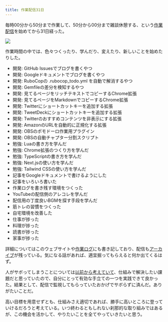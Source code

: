 ```yaml
---
title: 作業配信31日
---
```

毎時00分から50分まで作業して、50分から00分まで雑談休憩する、という[作業配信](https://www.youtube.com/c/r7kamura)を始めてから31日経った。

![](https://lh3.googleusercontent.com/docs/ADP-6oE_RnmkdBSxTtgrYxVO7sAM_Y_goOjH_A381TKdB5irx8LxJzUwSmKM0i4hVOPs_JWoPXwDRH2DtHRAsnnFgHKAKlzB29OXEt2NlRv5FCFzqDi_n27dqZGOj9qFulLotnGNlx4KbfEvArxLDt0bf7fwcuSjGaqTBjKQzTgBWfr2xf8LFMN00fc8qCnlJljyfgH6EyS9KjfZpIJm6sV2snd_bq8qF-NwxDefmh-nuXch2e2O3N84Xcx6_V66VivExxQ3q54GC2eNjNyj7xqr_cdu9E76n5OIIRjGlfEFsezGNbO3KsKNVk9yUkXiqrhR71bA3NUHBR1atTSxLD-4wad-9emuUfVPUCDrlqMO7R30xEiUWKkLyKMhNqnN-cswL_NPEcKYeDSABu7Hmeiw3A-8cwBfgdNntJ_evemtrmzAv7JPm_EQiSCuAVtZANbGMrz_BW74ruxlvMjCnDqahElEb_77wryVaezDjmX4wYZSxDqPkMZwI7P--vQHU0Jh3MRGblqW9xAHNJn2pw-s7vteSVsiPtwBDkBGn0i34TTQ3EeDPeKDWdNVnPV3WBaYVyXxNnLNojqsBUGL19SJZYJc1APxFFVAkBAUjGhtkjbxJeaBZoJpl6aldkVrMSIXoiXv6eYOvOZPdkHBRHnQCAeza1MZRjLywXWu6TVizVgvO0WbRaTxmL9N3qbB1HGFGMlFdYJryoY5ZiP_kvebkfSnEs31ngGbBZ91DGTwtfWtlfAKk8w1DVIdR-TS0v_O2o_ECiYgkpOGJ8CGXQW3AEjAINU9jhKb_D2eRJvHR1nuB-1VR2Ku7GVwvCu3DXYuAz1LGHoHoSdW5PfJZrCStyjWb6ySWuulzk6ZRLJFlwWTc9bMQMFrYltYYfiIwNORpTr3zAgFwOsNFqNb2BgcGbRg3p0xcjx9aw1i63aeHoVsIASfKFzfuuVukKzAmKkM46ViBqqyEhdoBMuDBJLgJSsG_xRiwoccKOBqed63EjN10IVPjZtDYH0j1usf2CVyVeeRvfQnlkWtVSs8TMRvSfEsaS3B5wuZO_mCzKNhNV-voep7GMFu2SeFSO1KD5R0Ol36N75JfkAqIWRcSzqoEE7AUd956YB4fdq183t6w3e6-UqW9PFHlg84v1OkqoXvyops75q9tCa91OCTBNBMFA3OJAiIwZhk5jQpRdXlsBLD7ELEfPt806PzYPdjFTkH2Vzs0r_SyCE1GzU5HekP8Pql_TxIiJudPSsMy2HzRtjsD891)

作業時間の中では、色々つくったり、学んだり、変えたり、新しいことを始めたりした。

*   開発: GitHub Issuesでブログを書くやつ
*   開発: Googleドキュメントでブログを書くやつ
*   開発: RuboCopの .rubocop\_todo.yml を自動で解消するやつ
*   開発: Gemfileの差分を検知するやつ
*   開発: 見てるページをリッチテキストでコピーするChrome拡張
*   開発: 見てるページをMarkdownでコピーするChrome拡張
*   開発: Twitterにショートカットキーを追加する拡張
*   開発: TweetDeckにショートカットキーを追加する拡張
*   開発: Twitterのおすすめコンテンツを非表示にする拡張
*   開発: AmazonのURLを自動的に正規化する拡張
*   開発: OBSのポモドーロ作業用プラグイン
*   開発: OBSの自動チャプター分割スクリプト
*   勉強: Luaの書き方を学んだ
*   勉強: Chrome拡張のつくり方を学んだ
*   勉強: TypeScriptの書き方を学んだ
*   勉強: Next.jsの使い方を学んだ
*   勉強: Tailwind CSSの使い方を学んだ
*   記事をGoogleドキュメントで書けるようにした
*   記事をいろいろ書いた
*   作業ログを書き残す環境をつくった
*   YouTubeの配信側のアレコレを学んだ
*   配信用の丁度良いBGMを探す手段を学んだ
*   筋トレの習慣をつくった
*   自宅環境を改善した
*   仕事が捗った
*   料理が捗った
*   読書が捗った
*   家事が捗った

詳細についてはこのウェブサイトや[作業ログ](https://r7kamura.github.io/diary/)にも書き記しており、配信も[アーカイブ](https://www.youtube.com/c/r7kamura)が残っている。気になる話があれば、適宜掘ってもらえると何か出てくるはず。

人がサボってしまうことについては[以前から考えていて](https://twitter.com/r7kamura/status/1529728163068395521)、仕組みで解決したい課題だと思っていたので、自分にとって有効な手立ての一つを実践できて良かった。結果として、配信で監視してもらっていたおかげでサボらずに済んだ。ありがたいことだ。

高い目標を用意せずとも、仕組みさえ適切であれば、勝手に高いところに登っていけるだろうと考えている。いつ終わるともしれない刹那的な取り組みではあるが、この機会を活かして、やりたいことを全てやっていきたいと思う。
